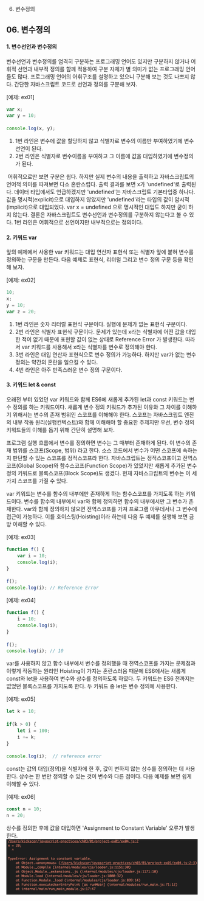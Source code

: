06. 변수정의

## 06\. 변수정의

#### 1\. 변수선언과 변수정의

 변수선언과 변수정의를 엄격히 구분하는 프로그래밍 언어도 있지만 구분하지 않거나 어휘적 선언과 내부적 정의를 함께 적용하여 구분 자체가 별 의미가 없는 프로그래밍 언어들도 많다. 프로그래밍 언어의 어휘구조를 설명하고 있으니 구분해 보는 것도 나쁘지 않다. 간단한 자바스크립트 코드로 선언과 정의를 구분해 보자.

\[예제: ex01\]

```javascript
var x;
var y = 10;

console.log(x, y);
```

1.  1번 라인은 변수에 값을 할당하지 않고 식별자로 변수의 이름만 부여하였기에 변수선언이 된다.
2.  2번 라인은 식별자로 변수이름을 부여하고 그 이름에 값을 대입하였기에 변수정의가 된다.

 어휘적으로만 보면 구분은 쉽다. 하지만 실제 변수의 내용을 출력하고 자바스크립트의 언어적 의미를 따져보면 다소 혼란스럽다. 출력 결과를 보면 x가 'undefined'로 출력된다. 데이터 타입에서도 언급하겠지만 'undefined'는 자바스크립트 기본타입중 하나다. 값을 명시적(explicit)으로 대입하지 않았지만 'undefined'라는 타입의 값이 암시적(implicit)으로 대입되었다.
var x = undefined 으로 명시적인 대입도 하지만 굳이 하지 않는다. 결론은 자바스크립트도 변수선언과 변수정의를 구분하지 않는다고 볼 수 있다. 1번 라인은 어휘적으로 선언이지만 내부적으로는 정의이다.

#### 2\. 키워드 var

앞의 예제에서 사용한 var 키워드는 대입 연산자 표현식 또는 식별자 앞에 붙혀 변수를 정의하는 구문을 만든다. 다음 예제로 표현식, 리터럴 그리고 변수 정의 구문 등을 확인해 보자.

\[예제: ex02\]

```javascript
10;
x;
y = 10;
var z = 20;
```

1.  1번 라인은 숫자 리터럴 표현식 구문이다. 실행에 문제가 없는 표현식 구문이다.
2.  2번 라인은 식별자 표현식 구문이다. 문제가 있는데 x라는 식별자에 어떤 값을 대입한 적이 없기 때문에 표현할 값이 없는 상태로 Reference Error 가 발생한다. 따라서 var 키워드를 사용해서 x라는 식별자를 변수로 정의해야 한다.
3.  3번 라인은 대입 연산자 표현식으로 변수 정의가 가능하다. 하지만 var가 없는 변수 정의는 약간의 혼란을 일으킬 수 있다.
4.  4번 라인은 아주 만족스러운 변수 정의 구문이다.

#### 3\. 키워드 let & const

오래전 부터 있었던 var 키워드와 함께 ES6에 새롭게 추가된 let과 const 키워드는 변수 정의를 하는 키워드이다. 새롭게 변수 정의 키워드가 추가된 이유와 그 차이를 이해하기 위해서는 변수의 존재 범위인 스코프를 이해해야 한다. 스코프는 자바스크립트 엔진의 내부 작동 원리(실행컨텍스트)와 함께 이해해야 할 중요한 주제지만 우선, 변수 정의 키워드들의 이해를 돕기 위해 간단히 설명해 보자.

프로그램 실행 흐름에서 변수를 정의하면 변수는 그 때부터 존재하게 된다. 이 변수의 존재 범위를 스코프(Scope, 범위) 라고 한다. 소스 코드에서 변수가 어떤 스코프에 속하는 지 판단할 수 있는 스코프를 정적스코프라 한다. 자바스크립트는 정적스코프이고 전역스코프(Global Scope)와 함수스코프(Function Scope)가 있었지만 새롭게 추가된 변수 정의 키워드로 블록스코프(Block Scope)도 생겼다. 현재 자바스크립트의 변수는 이 세 가지 스코프를 가질 수 있다.

var 키워드는 변수를 함수의 내부에만 존재하게 하는 함수스코프를 가지도록 하는 키워드이다. 변수를 함수의 내부에서 var와 함께 정의하면 함수의 내부에서만 그 변수가 존재한다. var와 함께 정의하지 않으면 전역스코프를 가져 프로그램 아무데서나 그 변수에 접근이 가능하다. 이를 호이스팅(Hoisting)이라 하는데 다음 두 예제를 실행해 보면 금방 이해할 수 있다.

\[예제: ex03\]

```javascript
function f() {
    var i = 10;
    console.log(i);
}

f();
console.log(i); // Reference Error

```

\[예제: ex04\]

```javascript
function f() {
    i = 10;
    console.log(i);
}

f();
console.log(i); // 10
```

 var를 사용하지 않고 함수 내부에서 변수를 정의했을 때 전역스코프를 가지는 문제점과 이렇게 작동하는 원리인 Hoisting이 가지는 혼란스러움 때문에 ES6에서는 새롭게 const와 let을 사용하여 변수와 상수를 정의하도록 하였다. 두 키워드는 ES6 전까지는 없었던 블록스코프를 가지도록 한다. 두 키워드 중 let은 변수 정의에 사용한다.

\[예제: ex05\]

```javascript
let k = 10;

if(k > 0) {
    let i = 100;
    i += k;
}

console.log(i);  // reference error

```

 const는 값의 대입(정의)을 식별자에 한 후, 값이 변하지 않는 상수를 정의하는 데 사용한다. 상수는 한 번만 정의할 수 있는 것이 변수와 다른 점이다. 다음 예제를 보면 쉽게 이해할 수 있다.

\[예제: ex06\]

```javascript
const n = 10;
n = 20;

```

 상수를 정의한 후에 값을 대입하면 'Assignment to Constant Variable' 오류가 발생한다.
![8f452804e2d4e52f0ee8ab6721865653.png](../../_resources/721fa8f292b74d1db6c11b4615b59c7f.png)